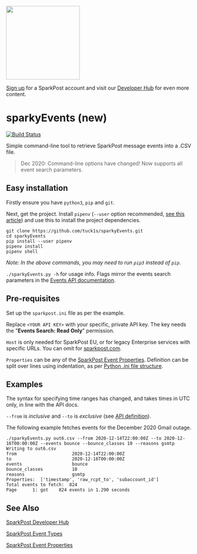 <a href="https://www.sparkpost.com"><img src="https://www.sparkpost.com/sites/default/files/attachments/SparkPost_Logo_2-Color_Gray-Orange_RGB.svg" width="200px"/></a>

[Sign up](https://app.sparkpost.com/join?plan=free-0817?src=Social%20Media&sfdcid=70160000000pqBb&pc=GitHubSignUp&utm_source=github&utm_medium=social-media&utm_campaign=github&utm_content=sign-up) for a SparkPost account and visit our [Developer Hub](https://developers.sparkpost.com) for even more content.

# sparkyEvents (new)
[![Build Status](https://travis-ci.com/tuck1s/sparkyEvents.svg?branch=master)](https://travis-ci.com/tuck1s/sparkyEvents)

Simple command-line tool to retrieve SparkPost message events into a .CSV file.

> Dec 2020: Command-line options have changed! Now supports all event search parameters.

## Easy installation

Firstly ensure you have `python3`, `pip` and `git`.

Next, get the project. Install `pipenv` (`--user` option recommended, [see this article](https://stackoverflow.com/questions/42988977/what-is-the-purpose-pip-install-user)) and use this to install the project dependencies.
```
git clone https://github.com/tuck1s/sparkyEvents.git
cd sparkyEvents
pip install --user pipenv
pipenv install
pipenv shell
```
_Note: In the above commands, you may need to run `pip3` instead of `pip`._

`./sparkyEvents.py -h` for usage info. Flags mirror the events search parameters in the [Events API documentation](https://developers.sparkpost.com/api/events/#events).

## Pre-requisites
Set up the `sparkpost.ini` file as per the example.

Replace `<YOUR API KEY>` with your specific, private API key. The key needs the "**Events Search: Read Only**" permission.

`Host` is only needed for SparkPost EU, or for legacy Enterprise services with specific URLs. You can omit for [sparkpost.com](https://www.sparkpost.com/).

`Properties` can be any of the [SparkPost Event Properties](https://www.sparkpost.com/docs/tech-resources/webhook-event-reference/). Definition can be split over lines
using indentation, as per [Python .ini file structure](https://docs.python.org/3/library/configparser.html#supported-ini-file-structure).

## Examples

The syntax for specifying time ranges has changed, and takes times in UTC only, in line with the API docs.

`--from` is *inclusive* and `--to` is *exclusive* (see [API definition](https://developers.sparkpost.com/api/events/#events-get-search-for-message-events)).

The following example fetches events for the December 2020 Gmail outage.

```
./sparkyEvents.py out6.csv --from 2020-12-14T22:00:00Z --to 2020-12-16T00:00:00Z --events bounce --bounce_classes 10 --reasons gsmtp
Writing to out6.csv
from                     2020-12-14T22:00:00Z
to                       2020-12-16T00:00:00Z
events                   bounce
bounce_classes           10
reasons                  gsmtp
Properties:  ['timestamp', 'raw_rcpt_to', 'subaccount_id']
Total events to fetch:  824
Page      1: got    824 events in 1.290 seconds
```

## See Also
[SparkPost Developer Hub](https://developers.sparkpost.com/)

[SparkPost Event Types](https://developers.sparkpost.com/api/events/#header-event-types)

[SparkPost Event Properties](https://www.sparkpost.com/docs/tech-resources/webhook-event-reference/)

